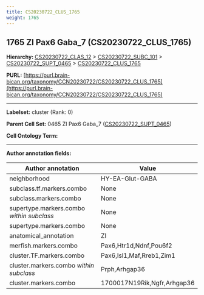 ```yaml
---
title: CS20230722_CLUS_1765
weight: 1765
---
```

## 1765 ZI Pax6 Gaba_7 (CS20230722_CLUS_1765)
<b>Hierarchy: </b>
[CS20230722_CLAS_12](../CS20230722_CLAS_12) >
[CS20230722_SUBC_101](../CS20230722_SUBC_101) >
[CS20230722_SUPT_0465](../CS20230722_SUPT_0465) >
[CS20230722_CLUS_1765](../CS20230722_CLUS_1765)

**PURL:** [https://purl.brain-bican.org/taxonomy/CCN20230722/CS20230722_CLUS_1765](https://purl.brain-bican.org/taxonomy/CCN20230722/CS20230722_CLUS_1765)

---


**Labelset:** cluster (Rank: 0)

**Parent Cell Set:** 0465 ZI Pax6 Gaba_7 ([CS20230722_SUPT_0465](../CS20230722_SUPT_0465))



**Cell Ontology Term:** 

[MARKER GENES.]: #


---

[TRANSFERRED ANNOTATIONS.]: #


[AUTHOR ANNOTATION FIELDS.]: #


**Author annotation fields:**

| Author annotation | Value |
|-------------------|-------|
|neighborhood|HY-EA-Glut-GABA|
|subclass.tf.markers.combo|None|
|subclass.markers.combo|None|
|supertype.markers.combo _within subclass_|None|
|supertype.markers.combo|None|
|anatomical_annotation|ZI|
|merfish.markers.combo|Pax6,Htr1d,Ndnf,Pou6f2|
|cluster.TF.markers.combo|Pax6,Isl1,Maf,Rreb1,Zim1|
|cluster.markers.combo _within subclass_|Prph,Arhgap36|
|cluster.markers.combo|1700017N19Rik,Ngfr,Arhgap36|
